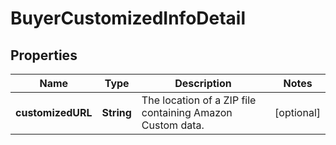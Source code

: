 
# BuyerCustomizedInfoDetail

## Properties
Name | Type | Description | Notes
------------ | ------------- | ------------- | -------------
**customizedURL** | **String** | The location of a ZIP file containing Amazon Custom data. |  [optional]



